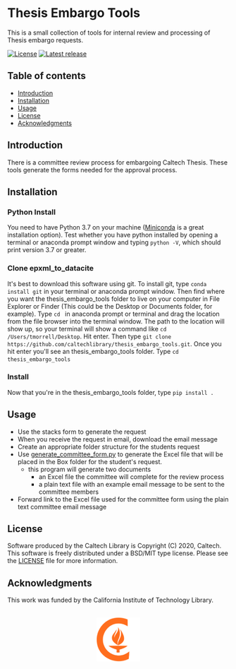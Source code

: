 Thesis Embargo Tools
=====================================================

This is a small collection of tools for internal review and processing 
of Thesis embargo requests.

[![License](https://img.shields.io/badge/License-BSD%203--Clause-blue.svg?style=flat-square)](https://choosealicense.com/licenses/bsd-3-clause)
[![Latest release](https://img.shields.io/github/v/release/caltechlibrary/template.svg?style=flat-square&color=b44e88)](https://github.com/caltechlibrary/thesis_embargo_tools/releases)


Table of contents
-----------------

* [Introduction](#introduction)
* [Installation](#installation)
* [Usage](#usage)
* [License](#license)
* [Acknowledgments](#authors-and-acknowledgments)


Introduction
------------

There is a committee review process for embargoing Caltech Thesis.
These tools generate the forms needed for the approval process.


Installation
------------

### Python Install

You need to have Python 3.7 on your machine
([Miniconda](https://docs.conda.io/en/latest/miniconda.html) is a great
installation option).  Test whether you have python installed by opening a terminal or
anaconda prompt window and typing `python -V`, which should print version 3.7
or greater.

### Clone epxml_to_datacite

It's best to download this software using git.  To install git, type
`conda install git` in your terminal or anaconda prompt window.  Then find where you
want the thesis_embargo_tools folder to live on your computer in File Explorer or Finder
(This could be the Desktop or Documents folder, for example).  Type `cd `
in anaconda prompt or terminal and drag the location from the file browser into
the terminal window.  The path to the location
will show up, so your terminal will show a command like
`cd /Users/tmorrell/Desktop`.  Hit enter.  Then type
`git clone https://github.com/caltechlibrary/thesis_embargo_tools.git`. Once you
hit enter you'll see an thesis_embargo_tools folder.  Type `cd thesis_embargo_tools`

### Install

Now that you're in the thesis_embargo_tools folder, type `pip install .`

Usage
-----

+ Use the stacks form to generate the request
+ When you receive the request in email, download the email message
+ Create an appropriate folder structure for the students request
+ Use [generate_committee_form.py](docs/generate_committee_form.md) to generate the Excel file that will be placed in the Box folder for the student's request.
    + this program will generate two documents
        + an Excel file the committee will complete for the review process
        + a plain text file with an example email message to be sent to the committee members
+ Forward link to the Excel file used for the committee form using the plain text committee email message


License
-------

Software produced by the Caltech Library is Copyright (C) 2020, Caltech.  This software is freely distributed under a BSD/MIT type license.  Please see the [LICENSE](LICENSE) file for more information.


Acknowledgments
---------------

This work was funded by the California Institute of Technology Library.

<div align="center">
  <br>
  <a href="https://www.caltech.edu">
    <img width="100" height="100" src=".graphics/caltech-round.png">
  </a>
</div>
